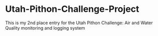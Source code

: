 # Utah-Pithon-Challenge-Project
This is my 2nd place entry for the Utah Pithon Challenge: Air and Water Quality monitoring and logging system
